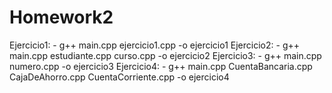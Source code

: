 # Homework2

Ejercicio1:
    - g++ main.cpp ejercicio1.cpp -o ejercicio1
Ejercicio2:
    - g++ main.cpp estudiante.cpp curso.cpp -o ejercicio2
Ejercicio3:
    - g++ main.cpp numero.cpp -o ejercicio3
Ejercicio4:
    - g++ main.cpp CuentaBancaria.cpp CajaDeAhorro.cpp CuentaCorriente.cpp -o ejercicio4